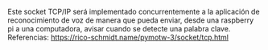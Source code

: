 Este socket TCP/IP será implementado concurrentemente a la aplicación de reconocimiento de voz de manera que pueda enviar, desde una raspberry pi a una computadora,
avisar cuando se detecte una palabra clave.
Referencias:
https://rico-schmidt.name/pymotw-3/socket/tcp.html
